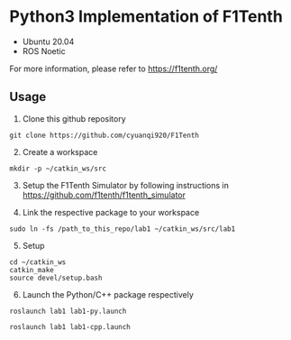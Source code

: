 # Python3 Implementation of F1Tenth

* Ubuntu 20.04
* ROS Noetic

For more information, please refer to https://f1tenth.org/

## Usage
1) Clone this github repository
```
git clone https://github.com/cyuanqi920/F1Tenth
```
2) Create a workspace
```
mkdir -p ~/catkin_ws/src
```
3) Setup the F1Tenth Simulator by following instructions in https://github.com/f1tenth/f1tenth_simulator

4) Link the respective package to your workspace
```
sudo ln -fs /path_to_this_repo/lab1 ~/catkin_ws/src/lab1
```
5) Setup
```
cd ~/catkin_ws
catkin_make
source devel/setup.bash
```

6) Launch the Python/C++ package respectively
```
roslaunch lab1 lab1-py.launch
```
```
roslaunch lab1 lab1-cpp.launch
```

